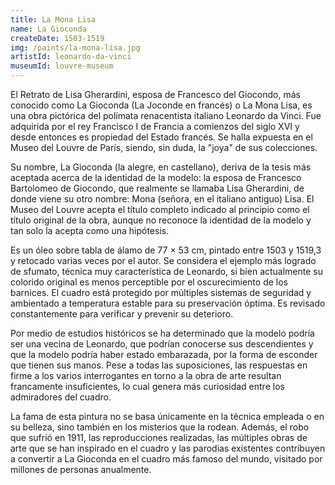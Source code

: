 ```yaml
---
title: La Mona Lisa
name: La Gioconda
createDate: 1503-1519
img: /paints/la-mona-lisa.jpg
artistId: leonardo-da-vinci
museumId: louvre-museum
---
```

El Retrato de Lisa Gherardini, esposa de Francesco del Giocondo, más conocido como La Gioconda (La Joconde en francés) o La Mona Lisa, es una obra pictórica del polímata renacentista italiano Leonardo da Vinci. Fue adquirida por el rey Francisco I de Francia a comienzos del siglo XVI y desde entonces es propiedad del Estado francés. Se halla expuesta en el Museo del Louvre de París, siendo, sin duda, la "joya" de sus colecciones.

Su nombre, La Gioconda (la alegre, en castellano), deriva de la tesis más aceptada acerca de la identidad de la modelo: la esposa de Francesco Bartolomeo de Giocondo, que realmente se llamaba Lisa Gherardini, de donde viene su otro nombre: Mona (señora, en el italiano antiguo) Lisa. El Museo del Louvre acepta el título completo indicado al principio como el título original de la obra, aunque no reconoce la identidad de la modelo y tan solo la acepta como una hipótesis.

Es un óleo sobre tabla de álamo de 77 × 53 cm, pintado entre 1503 y 1519,3​ y retocado varias veces por el autor. Se considera el ejemplo más logrado de sfumato, técnica muy característica de Leonardo, si bien actualmente su colorido original es menos perceptible por el oscurecimiento de los barnices. El cuadro está protegido por múltiples sistemas de seguridad y ambientado a temperatura estable para su preservación óptima.​ Es revisado constantemente para verificar y prevenir su deterioro.

Por medio de estudios históricos se ha determinado que la modelo podría ser una vecina de Leonardo, que podrían conocerse sus descendientes y que la modelo podría haber estado embarazada, por la forma de esconder que tienen sus manos. Pese a todas las suposiciones, las respuestas en firme a los varios interrogantes en torno a la obra de arte resultan francamente insuficientes, lo cual genera más curiosidad entre los admiradores del cuadro.

La fama de esta pintura no se basa únicamente en la técnica empleada o en su belleza, sino también en los misterios que la rodean. Además, el robo que sufrió en 1911, las reproducciones realizadas, las múltiples obras de arte que se han inspirado en el cuadro y las parodias existentes contribuyen a convertir a La Gioconda en el cuadro más famoso del mundo, visitado por millones de personas anualmente.